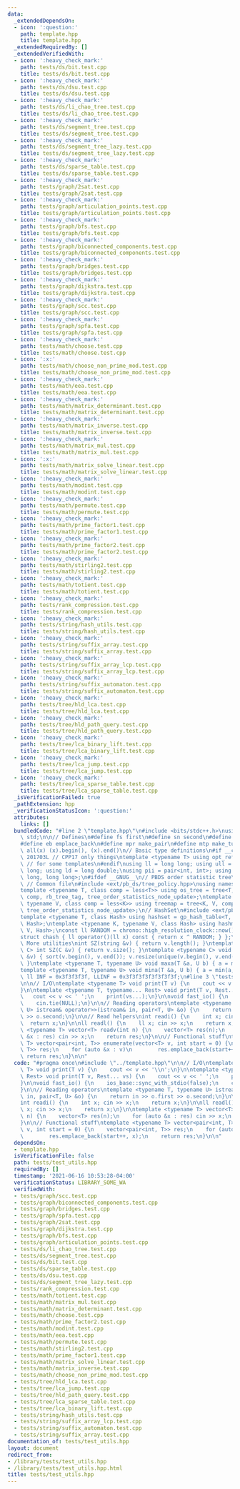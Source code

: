 ```yaml
---
data:
  _extendedDependsOn:
  - icon: ':question:'
    path: template.hpp
    title: template.hpp
  _extendedRequiredBy: []
  _extendedVerifiedWith:
  - icon: ':heavy_check_mark:'
    path: tests/ds/bit.test.cpp
    title: tests/ds/bit.test.cpp
  - icon: ':heavy_check_mark:'
    path: tests/ds/dsu.test.cpp
    title: tests/ds/dsu.test.cpp
  - icon: ':heavy_check_mark:'
    path: tests/ds/li_chao_tree.test.cpp
    title: tests/ds/li_chao_tree.test.cpp
  - icon: ':heavy_check_mark:'
    path: tests/ds/segment_tree.test.cpp
    title: tests/ds/segment_tree.test.cpp
  - icon: ':heavy_check_mark:'
    path: tests/ds/segment_tree_lazy.test.cpp
    title: tests/ds/segment_tree_lazy.test.cpp
  - icon: ':heavy_check_mark:'
    path: tests/ds/sparse_table.test.cpp
    title: tests/ds/sparse_table.test.cpp
  - icon: ':heavy_check_mark:'
    path: tests/graph/2sat.test.cpp
    title: tests/graph/2sat.test.cpp
  - icon: ':heavy_check_mark:'
    path: tests/graph/articulation_points.test.cpp
    title: tests/graph/articulation_points.test.cpp
  - icon: ':heavy_check_mark:'
    path: tests/graph/bfs.test.cpp
    title: tests/graph/bfs.test.cpp
  - icon: ':heavy_check_mark:'
    path: tests/graph/biconnected_components.test.cpp
    title: tests/graph/biconnected_components.test.cpp
  - icon: ':heavy_check_mark:'
    path: tests/graph/bridges.test.cpp
    title: tests/graph/bridges.test.cpp
  - icon: ':heavy_check_mark:'
    path: tests/graph/dijkstra.test.cpp
    title: tests/graph/dijkstra.test.cpp
  - icon: ':heavy_check_mark:'
    path: tests/graph/scc.test.cpp
    title: tests/graph/scc.test.cpp
  - icon: ':heavy_check_mark:'
    path: tests/graph/spfa.test.cpp
    title: tests/graph/spfa.test.cpp
  - icon: ':heavy_check_mark:'
    path: tests/math/choose.test.cpp
    title: tests/math/choose.test.cpp
  - icon: ':x:'
    path: tests/math/choose_non_prime_mod.test.cpp
    title: tests/math/choose_non_prime_mod.test.cpp
  - icon: ':heavy_check_mark:'
    path: tests/math/eea.test.cpp
    title: tests/math/eea.test.cpp
  - icon: ':heavy_check_mark:'
    path: tests/math/matrix_determinant.test.cpp
    title: tests/math/matrix_determinant.test.cpp
  - icon: ':heavy_check_mark:'
    path: tests/math/matrix_inverse.test.cpp
    title: tests/math/matrix_inverse.test.cpp
  - icon: ':heavy_check_mark:'
    path: tests/math/matrix_mul.test.cpp
    title: tests/math/matrix_mul.test.cpp
  - icon: ':x:'
    path: tests/math/matrix_solve_linear.test.cpp
    title: tests/math/matrix_solve_linear.test.cpp
  - icon: ':heavy_check_mark:'
    path: tests/math/modint.test.cpp
    title: tests/math/modint.test.cpp
  - icon: ':heavy_check_mark:'
    path: tests/math/permute.test.cpp
    title: tests/math/permute.test.cpp
  - icon: ':heavy_check_mark:'
    path: tests/math/prime_factor1.test.cpp
    title: tests/math/prime_factor1.test.cpp
  - icon: ':heavy_check_mark:'
    path: tests/math/prime_factor2.test.cpp
    title: tests/math/prime_factor2.test.cpp
  - icon: ':heavy_check_mark:'
    path: tests/math/stirling2.test.cpp
    title: tests/math/stirling2.test.cpp
  - icon: ':heavy_check_mark:'
    path: tests/math/totient.test.cpp
    title: tests/math/totient.test.cpp
  - icon: ':heavy_check_mark:'
    path: tests/rank_compression.test.cpp
    title: tests/rank_compression.test.cpp
  - icon: ':heavy_check_mark:'
    path: tests/string/hash_utils.test.cpp
    title: tests/string/hash_utils.test.cpp
  - icon: ':heavy_check_mark:'
    path: tests/string/suffix_array.test.cpp
    title: tests/string/suffix_array.test.cpp
  - icon: ':heavy_check_mark:'
    path: tests/string/suffix_array_lcp.test.cpp
    title: tests/string/suffix_array_lcp.test.cpp
  - icon: ':heavy_check_mark:'
    path: tests/string/suffix_automaton.test.cpp
    title: tests/string/suffix_automaton.test.cpp
  - icon: ':heavy_check_mark:'
    path: tests/tree/hld_lca.test.cpp
    title: tests/tree/hld_lca.test.cpp
  - icon: ':heavy_check_mark:'
    path: tests/tree/hld_path_query.test.cpp
    title: tests/tree/hld_path_query.test.cpp
  - icon: ':heavy_check_mark:'
    path: tests/tree/lca_binary_lift.test.cpp
    title: tests/tree/lca_binary_lift.test.cpp
  - icon: ':heavy_check_mark:'
    path: tests/tree/lca_jump.test.cpp
    title: tests/tree/lca_jump.test.cpp
  - icon: ':heavy_check_mark:'
    path: tests/tree/lca_sparse_table.test.cpp
    title: tests/tree/lca_sparse_table.test.cpp
  _isVerificationFailed: true
  _pathExtension: hpp
  _verificationStatusIcon: ':question:'
  attributes:
    links: []
  bundledCode: "#line 2 \"template.hpp\"\n#include <bits/stdc++.h>\nusing namespace\
    \ std;\n\n// Defines\n#define fs first\n#define sn second\n#define pb push_back\n\
    #define eb emplace_back\n#define mpr make_pair\n#define mtp make_tuple\n#define\
    \ all(x) (x).begin(), (x).end()\n// Basic type definitions\n#if __cplusplus ==\
    \ 201703L // CPP17 only things\ntemplate <typename T> using opt_ref = optional<reference_wrapper<T>>;\
    \ // for some templates\n#endif\nusing ll = long long; using ull = unsigned long\
    \ long; using ld = long double;\nusing pii = pair<int, int>; using pll = pair<long\
    \ long, long long>;\n#ifdef __GNUG__\n// PBDS order statistic tree\n#include <ext/pb_ds/assoc_container.hpp>\
    \ // Common file\n#include <ext/pb_ds/tree_policy.hpp>\nusing namespace __gnu_pbds;\n\
    template <typename T, class comp = less<T>> using os_tree = tree<T, null_type,\
    \ comp, rb_tree_tag, tree_order_statistics_node_update>;\ntemplate <typename K,\
    \ typename V, class comp = less<K>> using treemap = tree<K, V, comp, rb_tree_tag,\
    \ tree_order_statistics_node_update>;\n// HashSet\n#include <ext/pb_ds/assoc_container.hpp>\n\
    template <typename T, class Hash> using hashset = gp_hash_table<T, null_type,\
    \ Hash>;\ntemplate <typename K, typename V, class Hash> using hashmap = gp_hash_table<K,\
    \ V, Hash>;\nconst ll RANDOM = chrono::high_resolution_clock::now().time_since_epoch().count();\n\
    struct chash { ll operator()(ll x) const { return x ^ RANDOM; } };\n#endif\n//\
    \ More utilities\nint SZ(string &v) { return v.length(); }\ntemplate <typename\
    \ C> int SZ(C &v) { return v.size(); }\ntemplate <typename C> void UNIQUE(vector<C>\
    \ &v) { sort(v.begin(), v.end()); v.resize(unique(v.begin(), v.end()) - v.begin());\
    \ }\ntemplate <typename T, typename U> void maxa(T &a, U b) { a = max(a, b); }\n\
    template <typename T, typename U> void mina(T &a, U b) { a = min(a, b); }\nconst\
    \ ll INF = 0x3f3f3f3f, LLINF = 0x3f3f3f3f3f3f3f3f;\n#line 3 \"tests/test_utils.hpp\"\
    \n\n// I/O\ntemplate <typename T> void print(T v) {\n    cout << v << '\\n';\n\
    }\n\ntemplate <typename T, typename... Rest> void print(T v, Rest... vs) {\n \
    \   cout << v << ' ';\n    print(vs...);\n}\n\nvoid fast_io() {\n    ios_base::sync_with_stdio(false);\n\
    \    cin.tie(NULL);\n}\n\n// Reading operators\ntemplate <typename T, typename\
    \ U> istream& operator>>(istream& in, pair<T, U> &o) {\n    return in >> o.first\
    \ >> o.second;\n}\n\n// Read helpers\nint readi() {\n    int x; cin >> x;\n  \
    \  return x;\n}\n\nll readl() {\n    ll x; cin >> x;\n    return x;\n}\n\ntemplate\
    \ <typename T> vector<T> readv(int n) {\n    vector<T> res(n);\n    for (auto\
    \ &x : res) cin >> x;\n    return res;\n}\n\n// Functional stuff\ntemplate <typename\
    \ T> vector<pair<int, T>> enumerate(vector<T> v, int start = 0) {\n    vector<pair<int,\
    \ T>> res;\n    for (auto &x : v)\n        res.emplace_back(start++, x);\n   \
    \ return res;\n}\n\n"
  code: "#pragma once\n#include \"../template.hpp\"\n\n// I/O\ntemplate <typename\
    \ T> void print(T v) {\n    cout << v << '\\n';\n}\n\ntemplate <typename T, typename...\
    \ Rest> void print(T v, Rest... vs) {\n    cout << v << ' ';\n    print(vs...);\n\
    }\n\nvoid fast_io() {\n    ios_base::sync_with_stdio(false);\n    cin.tie(NULL);\n\
    }\n\n// Reading operators\ntemplate <typename T, typename U> istream& operator>>(istream&\
    \ in, pair<T, U> &o) {\n    return in >> o.first >> o.second;\n}\n\n// Read helpers\n\
    int readi() {\n    int x; cin >> x;\n    return x;\n}\n\nll readl() {\n    ll\
    \ x; cin >> x;\n    return x;\n}\n\ntemplate <typename T> vector<T> readv(int\
    \ n) {\n    vector<T> res(n);\n    for (auto &x : res) cin >> x;\n    return res;\n\
    }\n\n// Functional stuff\ntemplate <typename T> vector<pair<int, T>> enumerate(vector<T>\
    \ v, int start = 0) {\n    vector<pair<int, T>> res;\n    for (auto &x : v)\n\
    \        res.emplace_back(start++, x);\n    return res;\n}\n\n"
  dependsOn:
  - template.hpp
  isVerificationFile: false
  path: tests/test_utils.hpp
  requiredBy: []
  timestamp: '2021-06-16 10:53:28-04:00'
  verificationStatus: LIBRARY_SOME_WA
  verifiedWith:
  - tests/graph/scc.test.cpp
  - tests/graph/biconnected_components.test.cpp
  - tests/graph/bridges.test.cpp
  - tests/graph/spfa.test.cpp
  - tests/graph/2sat.test.cpp
  - tests/graph/dijkstra.test.cpp
  - tests/graph/bfs.test.cpp
  - tests/graph/articulation_points.test.cpp
  - tests/ds/li_chao_tree.test.cpp
  - tests/ds/segment_tree.test.cpp
  - tests/ds/bit.test.cpp
  - tests/ds/sparse_table.test.cpp
  - tests/ds/dsu.test.cpp
  - tests/ds/segment_tree_lazy.test.cpp
  - tests/rank_compression.test.cpp
  - tests/math/totient.test.cpp
  - tests/math/matrix_mul.test.cpp
  - tests/math/matrix_determinant.test.cpp
  - tests/math/choose.test.cpp
  - tests/math/prime_factor2.test.cpp
  - tests/math/modint.test.cpp
  - tests/math/eea.test.cpp
  - tests/math/permute.test.cpp
  - tests/math/stirling2.test.cpp
  - tests/math/prime_factor1.test.cpp
  - tests/math/matrix_solve_linear.test.cpp
  - tests/math/matrix_inverse.test.cpp
  - tests/math/choose_non_prime_mod.test.cpp
  - tests/tree/hld_lca.test.cpp
  - tests/tree/lca_jump.test.cpp
  - tests/tree/hld_path_query.test.cpp
  - tests/tree/lca_sparse_table.test.cpp
  - tests/tree/lca_binary_lift.test.cpp
  - tests/string/hash_utils.test.cpp
  - tests/string/suffix_array_lcp.test.cpp
  - tests/string/suffix_automaton.test.cpp
  - tests/string/suffix_array.test.cpp
documentation_of: tests/test_utils.hpp
layout: document
redirect_from:
- /library/tests/test_utils.hpp
- /library/tests/test_utils.hpp.html
title: tests/test_utils.hpp
---
```


